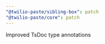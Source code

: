 ```yaml
---
"@twilio-paste/sibling-box": patch
"@twilio-paste/core": patch
---
```


Improved TsDoc type annotations
